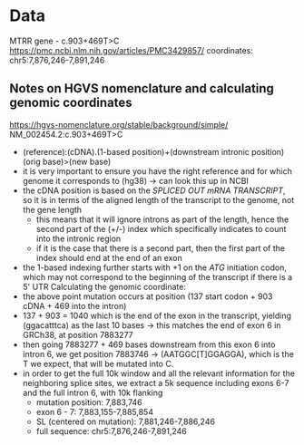 # Data
MTRR gene - c.903+469T>C
https://pmc.ncbi.nlm.nih.gov/articles/PMC3429857/
coordinates: chr5:7,876,246-7,891,246

## Notes on HGVS nomenclature and calculating genomic coordinates
https://hgvs-nomenclature.org/stable/background/simple/
NM_002454.2:c.903+469T>C
- (reference):(cDNA).(1-based position)+(downstream intronic position)(orig base)>(new base)
- it is very important to ensure you have the right reference and for which genome it corresponds to (hg38) -> can look this up in NCBI
- the cDNA position is based on the *SPLICED OUT mRNA TRANSCRIPT*, so it is in terms of the aligned length of the transcript to the genome, not the gene length
    - this means that it will ignore introns as part of the length, hence the second part of the (+/-) index which specifically indicates to count into the intronic region
    - if it is the case that there is a second part, then the first part of the index should end at the end of an exon
- the 1-based indexing further starts with +1 on the *ATG* initiation codon, which may not correspond to the beginning of the transcript if there is a 5' UTR
Calculating the genomic coordinate:
- the above point mutation occurs at position (137 start codon + 903 cDNA + 469 into the intron)
- 137 + 903 = 1040 which is the end of the exon in the transcript, yielding (ggacatttca) as the last 10 bases -> this matches the end of exon 6 in GRCh38, at position 7883277
- then going 7883277 + 469 bases downstream from this exon 6 into intron 6, we get position 7883746 -> (AATGGC[T]GGAGGA), which is the T we expect, that will be mutated into C. 
- in order to get the full 10k window and all the relevant information for the neighboring splice sites, we extract a 5k sequence including exons 6-7 and the full intron 6, with 10k flanking
    - mutation position: 7,883,746
    - exon 6 - 7: 7,883,155-7,885,854
    - SL (centered on mutation): 7,881,246-7,886,246
    - full sequence: chr5:7,876,246-7,891,246